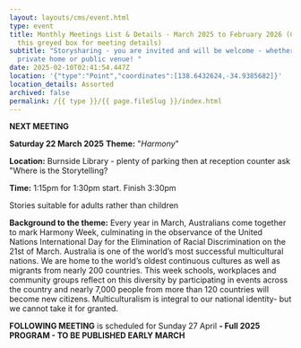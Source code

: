 ```yaml
---
layout: layouts/cms/event.html
type: event
title: Monthly Meetings List & Details - March 2025 to February 2026 (Click on
  this greyed box for meeting details)
subtitle: "Storysharing - you are invited and will be welcome - whether in a
  private home or public venue! "
date: 2025-02-10T02:41:54.447Z
location: '{"type":"Point","coordinates":[138.6432624,-34.9385682]}'
location_details: Assorted
archived: false
permalink: /{{ type }}/{{ page.fileSlug }}/index.html
---
```

**NEXT MEETING** 

**Saturday 22 March 2025** 
**Theme:** "*Harmony*" 

**Location:** Burnside Library - plenty of parking then at reception counter ask "Where is the Storytelling? 

**Time:** 1:15pm for 1:30pm start. Finish  3:30pm

Stories suitable for adults rather than children 

**Background to the theme:**  Every year in March, Australians come together to mark Harmony Week, culminating in the observance of the United Nations International Day for the Elimination of Racial Discrimination on the 21st of March. Australia is one of the world’s most successful multicultural nations. We are home to the world’s oldest continuous cultures as well as migrants from nearly 200 countries. This week schools, workplaces and community groups reflect on this diversity by participating in events across the country and nearly 7,000 people from more than 120 countries will become new citizens. Multiculturalism is integral to our national identity- but we cannot take it for granted.




**FOLLOWING MEETING**[](<>) is scheduled  for Sunday 27 April  **\- Full 2025 PROGRAM - TO BE PUBLISHED EARLY MARCH**